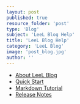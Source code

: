 ```yaml
---
layout: post
published: true
resource_folder: 'post'
type: 'Blog'
subject: 'LeeL Blog Help'
title: 'LeeL Blog Help'
category: 'LeeL Blog'
image: 'post_blog.jpg'
author: ''
---
```






* [About LeeL Blog](http://leel-systems.github.io/LeeL-Blog/About_LeeL_Blog/)
* [Quick Start](http://leel-systems.github.io/LeeL-Blog/LeeL_Blog_-_Quick_Start/)
* [Markdown Tutorial](http://leel-systems.github.io/LeeL-Blog/Markdown_Tutorial/)
* [Release Notes](http://leel-systems.github.io/LeeL-Blog/LeeL_Blog_-_Release_Notes/)








